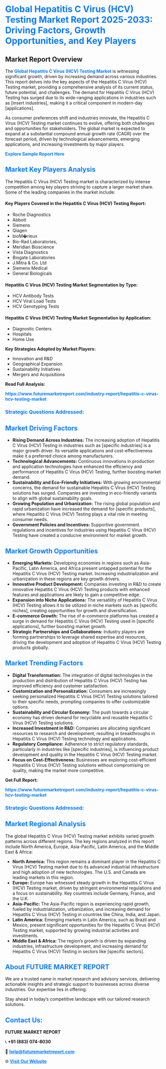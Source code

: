 <h1 style="color: #007BFF;">Global Hepatitis C Virus (HCV) Testing Market Report 2025-2033: Driving Factors, Growth Opportunities, and Key Players</h1>

<section id="overview">
<h2>Market Report Overview</h2>
<p>The <a href="https://www.futuremarketreport.com/industry-report/hepatitis-c-virus-hcv-testing-market" style="color: #007BFF; text-decoration: none;"><strong>Global Hepatitis C Virus (HCV) Testing Market</strong></a> is witnessing significant growth, driven by increasing demand across various industries. This report delves into the key aspects of the Hepatitis C Virus (HCV) Testing market, providing a comprehensive analysis of its current status, future potential, and challenges. The demand for Hepatitis C Virus (HCV) Testing has surged due to its wide-ranging applications in industries such as [insert industries], making it a critical component in modern-day [applications].</p>
<p>As consumer preferences shift and industries innovate, the Hepatitis C Virus (HCV) Testing market continues to evolve, offering both challenges and opportunities for stakeholders. The global market is expected to expand at a substantial compound annual growth rate (CAGR) over the forecast period, driven by technological advancements, emerging applications, and increasing investments by major players.</p>
</section>

<section id="overview">
<p><a href="https://www.futuremarketreport.com/request-sample/reportId=41138" style="color: #007BFF; text-decoration: none;"><strong>Explore Sample Report Here</strong></a></p>
</section>

<section id="key-players">
<h2 style="color: #007BFF;">Market Key Players Analysis</h2>
<p>The Hepatitis C Virus (HCV) Testing market is characterized by intense competition among key players striving to capture a larger market share. Some of the leading companies in the market include:</p>
<h4>Key Players Covered in the Hepatitis C Virus (HCV) Testing Report:</h4>
<ul><li>Roche Diagnostics</li><li>Abbott</li><li>Siemens</li><li>Qiagen</li><li>bioM�rieux</li><li>Bio-Rad Laboratories,</li><li>Meridian Bioscience</li><li>Vista Diagnostics</li><li>Biogate Laboratories</li><li>J.Mitra &amp; Co. Ltd</li><li>Siemens Medical</li><li>General Biologicals</li></ul>
<h4>Hepatitis C Virus (HCV) Testing Market Segmentation by Type:</h4>
<ul><li>HCV Antibody Tests</li><li>HCV Viral Load Tests</li><li>HCV Genotyping Tests</li></ul>

<h4>Hepatitis C Virus (HCV) Testing Market Segmentation by Application:</h4>
<ul><li>Diagnostic Centers</li><li>Hospitals</li><li>Home Use</li></ul>
<p><strong>Key Strategies Adopted by Market Players:</strong></p>
<ul>
<li>Innovation and R&D</li>
<li>Geographical Expansion</li>
<li>Sustainability Initiatives</li>
<li>Mergers and Acquisitions</li>
</ul>
</section>

<section>
<p><strong>Read Full Analysis: </strong></p><a href="https://www.futuremarketreport.com/industry-report/hepatitis-c-virus-hcv-testing-market" style="color: #007BFF; text-decoration: none;"><strong>https://www.futuremarketreport.com/industry-report/hepatitis-c-virus-hcv-testing-market</strong></a>
<h3 style="color: #007BFF;">Strategic Questions Addressed:</h3>
</section>

<section id="driving-factors">
<h2 style="color: #007BFF;">Market Driving Factors</h2>
<ul>
<li><strong>Rising Demand Across Industries:</strong> The increasing adoption of Hepatitis C Virus (HCV) Testing in industries such as [specific industries] is a major growth driver. Its versatile applications and cost-effectiveness make it a preferred choice among manufacturers.</li>
<li><strong>Technological Advancements:</strong> Continuous innovations in production and application technologies have enhanced the efficiency and performance of Hepatitis C Virus (HCV) Testing, further boosting market demand.</li>
<li><strong>Sustainability and Eco-Friendly Initiatives:</strong> With growing environmental concerns, the demand for sustainable Hepatitis C Virus (HCV) Testing solutions has surged. Companies are investing in eco-friendly variants to align with global sustainability goals.</li>
<li><strong>Growing Population and Urbanization:</strong> The rising global population and rapid urbanization have increased the demand for [specific products], where Hepatitis C Virus (HCV) Testing plays a vital role in meeting consumer needs.</li>
<li><strong>Government Policies and Incentives:</strong> Supportive government regulations and incentives for industries using Hepatitis C Virus (HCV) Testing have created a conducive environment for market growth.</li>
</ul>
</section>

<section id="growth-opportunities">
<h2 style="color: #007BFF;">Market Growth Opportunities</h2>
<ul>
<li><strong>Emerging Markets:</strong> Developing economies in regions such as Asia-Pacific, Latin America, and Africa present untapped potential for the Hepatitis C Virus (HCV) Testing market. Increasing industrialization and urbanization in these regions are key growth drivers.</li>
<li><strong>Innovative Product Development:</strong> Companies investing in R&D to create innovative Hepatitis C Virus (HCV) Testing products with enhanced features and applications are likely to gain a competitive edge.</li>
<li><strong>Expansion into Niche Applications:</strong> The versatility of Hepatitis C Virus (HCV) Testing allows it to be utilized in niche markets such as [specific niches], creating opportunities for growth and diversification.</li>
<li><strong>E-commerce Growth:</strong> The rise of e-commerce platforms has created a surge in demand for Hepatitis C Virus (HCV) Testing used in [specific applications], further boosting market growth.</li>
<li><strong>Strategic Partnerships and Collaborations:</strong> Industry players are forming partnerships to leverage shared expertise and resources, driving the development and adoption of Hepatitis C Virus (HCV) Testing products globally.</li>
</ul>
</section>

<section id="trending-factors">
<h2 style="color: #007BFF;">Market Trending Factors</h2>
<ul>
<li><strong>Digital Transformation:</strong> The integration of digital technologies in the production and distribution of Hepatitis C Virus (HCV) Testing has improved efficiency and customer satisfaction.</li>
<li><strong>Customization and Personalization:</strong> Consumers are increasingly seeking personalized Hepatitis C Virus (HCV) Testing solutions tailored to their specific needs, prompting companies to offer customizable options.</li>
<li><strong>Sustainability and Circular Economy:</strong> The push towards a circular economy has driven demand for recyclable and reusable Hepatitis C Virus (HCV) Testing solutions.</li>
<li><strong>Increased Investment in R&D:</strong> Companies are allocating significant resources to research and development, resulting in breakthroughs in Hepatitis C Virus (HCV) Testing technology and applications.</li>
<li><strong>Regulatory Compliance:</strong> Adherence to strict regulatory standards, particularly in industries like [specific industries], is influencing product development and quality in the Hepatitis C Virus (HCV) Testing market.</li>
<li><strong>Focus on Cost-Effectiveness:</strong> Businesses are exploring cost-efficient Hepatitis C Virus (HCV) Testing solutions without compromising on quality, making the market more competitive.</li>
</ul>
</section>

<section>
<p><strong>Get Full Report: </strong></p><a href="https://www.futuremarketreport.com/industry-report/hepatitis-c-virus-hcv-testing-market" style="color: #007BFF; text-decoration: none;"><strong>https://www.futuremarketreport.com/industry-report/hepatitis-c-virus-hcv-testing-market</strong></a>
<h3 style="color: #007BFF;">Strategic Questions Addressed:</h3>
</section>


<section id="regional-analysis">
<h2 style="color: #007BFF;">Market Regional Analysis</h2>
<p>The global Hepatitis C Virus (HCV) Testing market exhibits varied growth patterns across different regions. The key regions analyzed in this report include North America, Europe, Asia-Pacific, Latin America, and the Middle East & Africa:</p>
<ul>
<li><strong>North America:</strong> This region remains a dominant player in the Hepatitis C Virus (HCV) Testing market due to its advanced industrial infrastructure and high adoption of new technologies. The U.S. and Canada are leading markets in this region.</li>
<li><strong>Europe:</strong> Europe has witnessed steady growth in the Hepatitis C Virus (HCV) Testing market, driven by stringent environmental regulations and a focus on sustainability. Key countries include Germany, France, and the U.K.</li>
<li><strong>Asia-Pacific:</strong> The Asia-Pacific region is experiencing rapid growth, fueled by industrialization, urbanization, and increasing demand for Hepatitis C Virus (HCV) Testing in countries like China, India, and Japan.</li>
<li><strong>Latin America:</strong> Emerging markets in Latin America, such as Brazil and Mexico, present significant opportunities for the Hepatitis C Virus (HCV) Testing market, supported by growing industrial activities and investments.</li>
<li><strong>Middle East & Africa:</strong> The region’s growth is driven by expanding industries, infrastructure development, and increasing demand for Hepatitis C Virus (HCV) Testing in sectors like [specific sectors].</li>
</ul>
</section>

<footer>
<h2 style="color: #007BFF;">About FUTURE MARKET REPORT</h2>
<p>We are a trusted name in market research and advisory services, delivering actionable insights and strategic support to businesses across diverse industries. Our expertise lies in offering:</p>

<p>Stay ahead in today’s competitive landscape with our tailored research solutions.</p>

<h2 style="color: #007BFF;">Contact Us:</h2>
<p><strong>FUTURE MARKET REPORT</strong></p>
<p>📞 <strong>+91 (883) 074-8030</strong></p>
<p>📧 <strong><a href="mailto:help@futuremarketreport.com" style="color: #007BFF;">help@futuremarketreport.com</a></strong></p>
<p>🌐 <strong><a href="https://www.futuremarketreport.com/" style="color: #007BFF;">Visit Our Website</a></strong></p>
</footer>